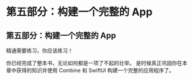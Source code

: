 # 第五部分：构建一个完整的 App

## 第五部分：构建一个完整的 App

精通需要练习，你应该练习！

你已经完成了整本书，无论如何都是一项了不起的壮举。 是时候真正巩固你在本章中获得的知识并使用 Combine 和 SwiftUI 构建一个完整的应用程序了。
